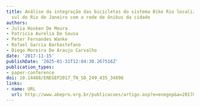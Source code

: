 ```yaml
---
title: Análise da integração das bicicletas do sistema Bike Rio localizadas na zona
  sul do Rio de Janeiro com a rede de ônibus da cidade
authors:
- Julia Hosken De Moura
- Patricia Aurelia De Sousa
- Peter Fernandes Wanke
- Rafael Garcia Barbastefano
- Diego Moreira De Araujo Carvalho
date: '2017-11-15'
publishDate: '2025-01-31T12:04:30.267516Z'
publication_types:
- paper-conference
doi: 10.14488/ENEGEP2017_TN_SD_249_435_34898
links:
- name: URL
  url: http://www.abepro.org.br/publicacoes/artigo.asp?e=enegep&a=2017&c=34898
---
```

